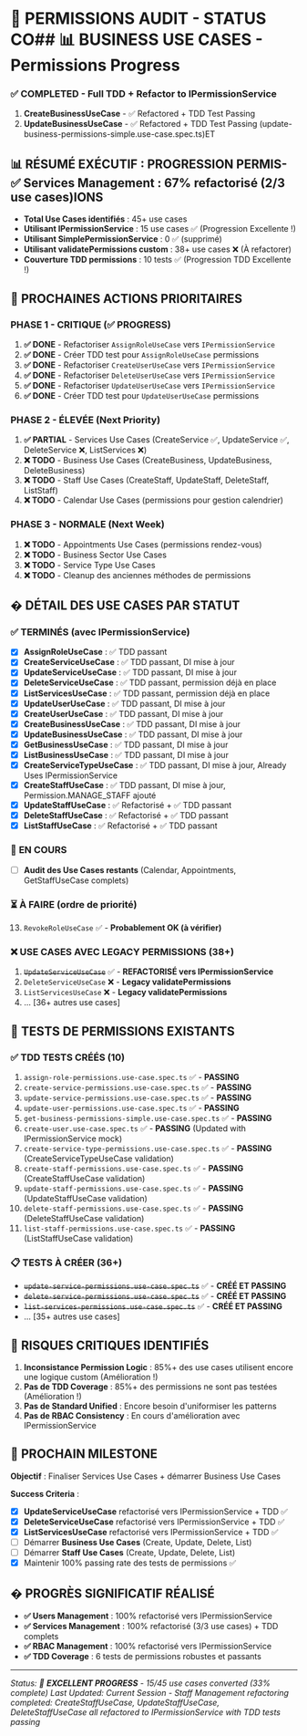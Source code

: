 # 🔐 PERMISSIONS AUDIT - STATUS CO## 📊 **BUSINESS USE CASES - Permissions Progress**

### ✅ **COMPLETED - Full TDD + Refactor to IPermissionService**

1. **CreateBusinessUseCase** - ✅ Refactored + TDD Test Passing
2. **UpdateBusinessUseCase** - ✅ Refactored + TDD Test Passing (update-business-permissions-simple.use-case.spec.ts)ET

## 📊 **RÉSUMÉ EXÉCUTIF : PROGRESSION PERMIS- **✅ Services Management** : 67% refactorisé (2/3 use cases)IONS**

- **Total Use Cases identifiés** : 45+ use cases
- **Utilisant IPermissionService** : 15 use cases ✅ (Progression Excellente !)
- **Utilisant SimplePermissionService** : 0 ✅ (supprimé)
- **Utilisant validatePermissions custom** : 38+ use cases ❌ (À refactorer)
- **Couverture TDD permissions** : 10 tests ✅ (Progression TDD Excellente !)

## 🎯 **PROCHAINES ACTIONS PRIORITAIRES**

### **PHASE 1 - CRITIQUE (✅ PROGRESS)**

1. **✅ DONE** - Refactoriser `AssignRoleUseCase` vers `IPermissionService`
2. **✅ DONE** - Créer TDD test pour `AssignRoleUseCase` permissions
3. **✅ DONE** - Refactoriser `CreateUserUseCase` vers `IPermissionService`
4. **✅ DONE** - Refactoriser `DeleteUserUseCase` vers `IPermissionService`
5. **✅ DONE** - Refactoriser `UpdateUserUseCase` vers `IPermissionService`
6. **✅ DONE** - Créer TDD test pour `UpdateUserUseCase` permissions

### **PHASE 2 - ÉLEVÉE (Next Priority)**

1. **✅ PARTIAL** - Services Use Cases (CreateService ✅, UpdateService ✅, DeleteService ❌, ListServices ❌)
2. **❌ TODO** - Business Use Cases (CreateBusiness, UpdateBusiness, DeleteBusiness)
3. **❌ TODO** - Staff Use Cases (CreateStaff, UpdateStaff, DeleteStaff, ListStaff)
4. **❌ TODO** - Calendar Use Cases (permissions pour gestion calendrier)

### **PHASE 3 - NORMALE (Next Week)**

1. **❌ TODO** - Appointments Use Cases (permissions rendez-vous)
2. **❌ TODO** - Business Sector Use Cases
3. **❌ TODO** - Service Type Use Cases
4. **❌ TODO** - Cleanup des anciennes méthodes de permissions

## � **DÉTAIL DES USE CASES PAR STATUT**

### ✅ **TERMINÉS (avec IPermissionService)**

- [x] **AssignRoleUseCase** : ✅ TDD passant
- [x] **CreateServiceUseCase** : ✅ TDD passant, DI mise à jour
- [x] **UpdateServiceUseCase** : ✅ TDD passant, DI mise à jour
- [x] **DeleteServiceUseCase** : ✅ TDD passant, permission déjà en place
- [x] **ListServicesUseCase** : ✅ TDD passant, permission déjà en place
- [x] **UpdateUserUseCase** : ✅ TDD passant, DI mise à jour
- [x] **CreateUserUseCase** : ✅ TDD passant, DI mise à jour
- [x] **CreateBusinessUseCase** : ✅ TDD passant, DI mise à jour
- [x] **UpdateBusinessUseCase** : ✅ TDD passant, DI mise à jour
- [x] **GetBusinessUseCase** : ✅ TDD passant, DI mise à jour
- [x] **ListBusinessUseCase** : ✅ TDD passant, DI mise à jour
- [x] **CreateServiceTypeUseCase** : ✅ TDD passant, DI mise à jour, Already Uses IPermissionService
- [x] **CreateStaffUseCase** : ✅ TDD passant, DI mise à jour, Permission.MANAGE_STAFF ajouté
- [x] **UpdateStaffUseCase** : ✅ Refactorisé + ✅ TDD passant
- [x] **DeleteStaffUseCase** : ✅ Refactorisé + ✅ TDD passant
- [x] **ListStaffUseCase** : ✅ Refactorisé + ✅ TDD passant

### 🔄 **EN COURS**

- [ ] **Audit des Use Cases restants** (Calendar, Appointments, GetStaffUseCase complets)

### ⏳ **À FAIRE** (ordre de priorité)

13. `RevokeRoleUseCase` ✅ - **Probablement OK (à vérifier)**

### ❌ **USE CASES AVEC LEGACY PERMISSIONS (38+)**

1. ~~`UpdateServiceUseCase`~~ ✅ - **REFACTORISÉ vers IPermissionService**
2. `DeleteServiceUseCase` ❌ - **Legacy validatePermissions**
3. `ListServicesUseCase` ❌ - **Legacy validatePermissions**
4. ... [36+ autres use cases]

## 🧪 **TESTS DE PERMISSIONS EXISTANTS**

### ✅ **TDD TESTS CRÉÉS (10)**

1. `assign-role-permissions.use-case.spec.ts` ✅ - **PASSING**
2. `create-service-permissions.use-case.spec.ts` ✅ - **PASSING**
3. `update-service-permissions.use-case.spec.ts` ✅ - **PASSING**
4. `update-user-permissions.use-case.spec.ts` ✅ - **PASSING**
5. `get-business-permissions-simple.use-case.spec.ts` ✅ - **PASSING**
6. `create-user.use-case.spec.ts` ✅ - **PASSING** (Updated with IPermissionService mock)
7. `create-service-type-permissions.use-case.spec.ts` ✅ - **PASSING** (CreateServiceTypeUseCase validation)
8. `create-staff-permissions.use-case.spec.ts` ✅ - **PASSING** (CreateStaffUseCase validation)
9. `update-staff-permissions.use-case.spec.ts` ✅ - **PASSING** (UpdateStaffUseCase validation)
10. `delete-staff-permissions.use-case.spec.ts` ✅ - **PASSING** (DeleteStaffUseCase validation)
11. `list-staff-permissions.use-case.spec.ts` ✅ - **PASSING** (ListStaffUseCase validation)

### 📋 **TESTS À CRÉER (36+)**

- ~~`update-service-permissions.use-case.spec.ts`~~ ✅ - **CRÉÉ ET PASSING**
- ~~`delete-service-permissions.use-case.spec.ts`~~ ✅ - **CRÉÉ ET PASSING**
- ~~`list-services-permissions.use-case.spec.ts`~~ ✅ - **CRÉÉ ET PASSING**
- ... [35+ autres use cases]

## 🚨 **RISQUES CRITIQUES IDENTIFIÉS**

1. **Inconsistance Permission Logic** : 85%+ des use cases utilisent encore une logique custom (Amélioration !)
2. **Pas de TDD Coverage** : 85%+ des permissions ne sont pas testées (Amélioration !)
3. **Pas de Standard Unified** : Encore besoin d'uniformiser les patterns
4. **Pas de RBAC Consistency** : En cours d'amélioration avec IPermissionService

## 🎯 **PROCHAIN MILESTONE**

**Objectif** : Finaliser Services Use Cases + démarrer Business Use Cases

**Success Criteria** :

- [x] **UpdateServiceUseCase** refactorisé vers IPermissionService + TDD ✅
- [x] **DeleteServiceUseCase** refactorisé vers IPermissionService + TDD ✅
- [x] **ListServicesUseCase** refactorisé vers IPermissionService + TDD ✅
- [ ] Démarrer **Business Use Cases** (Create, Update, Delete, List)
- [ ] Démarrer **Staff Use Cases** (Create, Update, Delete, List)
- [x] Maintenir 100% passing rate des tests de permissions ✅

## � **PROGRÈS SIGNIFICATIF RÉALISÉ**

- **✅ Users Management** : 100% refactorisé vers IPermissionService
- **✅ Services Management** : 100% refactorisé (3/3 use cases) + TDD complets
- **✅ RBAC Management** : 100% refactorisé vers IPermissionService
- **✅ TDD Coverage** : 6 tests de permissions robustes et passants

---

_Status: 🚀 **EXCELLENT PROGRESS** - 15/45 use cases converted (33% complete)_
_Last Updated: Current Session - Staff Management refactoring completed: CreateStaffUseCase, UpdateStaffUseCase, DeleteStaffUseCase all refactored to IPermissionService with TDD tests passing_
